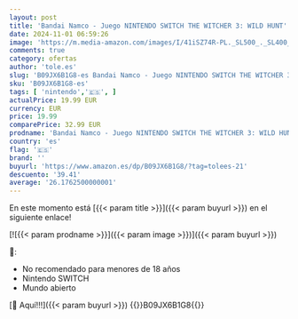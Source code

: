 ```yaml
---
layout: post
title: 'Bandai Namco - Juego NINTENDO SWITCH THE WITCHER 3: WILD HUNT'
date: 2024-11-01 06:59:26
image: 'https://m.media-amazon.com/images/I/41iSZ74R-PL._SL500_._SL400_.jpg'
comments: true
category: ofertas
author: 'tole.es'
slug: 'B09JX6B1G8-es Bandai Namco - Juego NINTENDO SWITCH THE WITCHER 3: WILD HUNT'
sku: 'B09JX6B1G8-es'
tags: [ 'nintendo','🇪🇸', ]
actualPrice: 19.99 EUR
currency: EUR
price: 19.99
comparePrice: 32.99 EUR
prodname: 'Bandai Namco - Juego NINTENDO SWITCH THE WITCHER 3: WILD HUNT'
country: 'es'
flag: '🇪🇸'
brand: ''
buyurl: 'https://www.amazon.es/dp/B09JX6B1G8/?tag=tolees-21'
descuento: '39.41'
average: '26.1762500000001'
---
```


En este momento está [{{< param title >}}]({{< param buyurl >}}) en el siguiente enlace!

[![{{< param prodname >}}]({{< param image >}})]({{< param buyurl >}})

🔎:

- No recomendado para menores de 18 años
- Nintendo SWITCH
- Mundo abierto

[🛒 Aquí!!!]({{< param buyurl >}})
{{<world>}}B09JX6B1G8{{</world>}}
